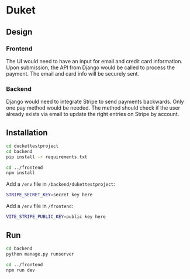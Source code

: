 # Duket

## Design

### Frontend

The UI would need to have an input for email and credit card information. Upon submission, the API from Django would be called to process the payment. The email and card info will be securely sent.

### Backend

Django would need to integrate Stripe to send payments backwards. Only one pay method would be needed. The method should check if the user already exists via email to update the right entries on Stripe by account.

## Installation

```bash
cd duckettestproject
cd backend
pip install -r requirements.txt

cd ../frontend
npm install
```

Add a `/env` file in `/backend/dukettestproject`:

```bash
STRIPE_SECRET_KEY=secret key here
```

Add a `/env` file in `/frontend`:

```bash
VITE_STRIPE_PUBLIC_KEY=public key here
```

## Run

```bash
cd backend
python manage.py runserver

cd ../frontend
npm run dev
```
